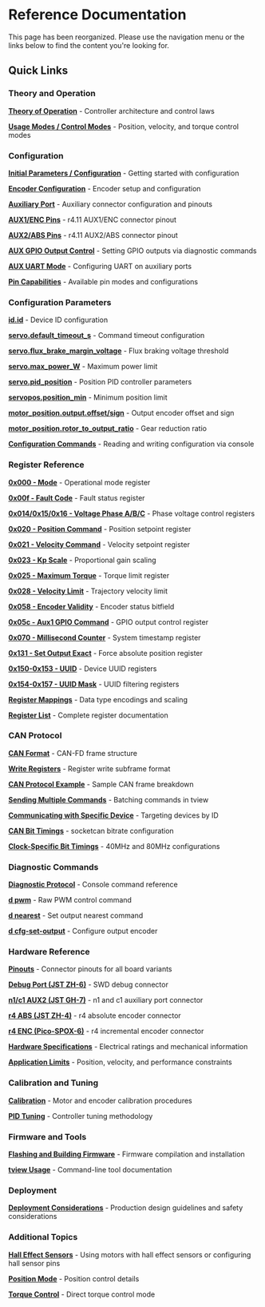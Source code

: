 # Reference Documentation

This page has been reorganized. Please use the navigation menu or the links below to find the content you're looking for.

## Quick Links

### Theory and Operation

<a name="theory-of-operation"></a>
**[Theory of Operation](https://mjbots.github.io/moteus/reference/theory/)** - Controller architecture and control laws

<a name="usage-modes"></a>
**[Usage Modes / Control Modes](https://mjbots.github.io/moteus/guides/control-modes/)** - Position, velocity, and torque control modes

### Configuration

<a name="initial-parameters"></a>
**[Initial Parameters / Configuration](https://mjbots.github.io/moteus/guides/configuration/)** - Getting started with configuration

<a name="encoder-configuration"></a>
**[Encoder Configuration](https://mjbots.github.io/moteus/guides/encoder-overview/)** - Encoder setup and configuration

<a name="auxiliary-port"></a>
**[Auxiliary Port](https://mjbots.github.io/moteus/reference/encoders/#auxiliary-port)** - Auxiliary connector configuration and pinouts

<a name="aux1--enc"></a>
**[AUX1/ENC Pins](https://mjbots.github.io/moteus/reference/encoders/#r411-pins-aux1enc)** - r4.11 AUX1/ENC connector pinout

<a name="aux2--abs"></a>
**[AUX2/ABS Pins](https://mjbots.github.io/moteus/reference/encoders/#r411-pins-aux2abs)** - r4.11 AUX2/ABS connector pinout

<a name="aux1-out---set-gpio-output-values"></a>
**[AUX GPIO Output Control](https://mjbots.github.io/moteus/protocol/diagnostic/#aux1-out-set-gpio-output-values)** - Setting GPIO outputs via diagnostic commands

<a name="aux12uartmode"></a>
**[AUX UART Mode](https://mjbots.github.io/moteus/reference/encoders/#uart)** - Configuring UART on auxiliary ports

<a name="pin-options"></a>
**[Pin Capabilities](https://mjbots.github.io/moteus/reference/encoders/#io-pin-capabilities)** - Available pin modes and configurations

### Configuration Parameters

<a name="idid"></a>
**[id.id](https://mjbots.github.io/moteus/reference/configuration/#idid)** - Device ID configuration

<a name="servodefault_timeout_s"></a>
**[servo.default_timeout_s](https://mjbots.github.io/moteus/reference/configuration/#servodefault_timeout_s)** - Command timeout configuration

<a name="servoflux_brake_margin_voltage"></a>
**[servo.flux_brake_margin_voltage](https://mjbots.github.io/moteus/reference/configuration/#servoflux_brake_margin_voltage)** - Flux braking voltage threshold

<a name="servomax_power_w"></a>
**[servo.max_power_W](https://mjbots.github.io/moteus/reference/configuration/#servomax_power_w)** - Maximum power limit

<a name="servopid_position"></a>
**[servo.pid_position](https://mjbots.github.io/moteus/reference/configuration/#servopid_position)** - Position PID controller parameters

<a name="servoposposition_min"></a>
**[servopos.position_min](https://mjbots.github.io/moteus/reference/configuration/#servoposposition_min)** - Minimum position limit

<a name="motor_positionoutputoffsetsign"></a>
**[motor_position.output.offset/sign](https://mjbots.github.io/moteus/reference/configuration/#motor_positionoutputoffsetsign)** - Output encoder offset and sign

<a name="motor_positionrotor_to_output_ratio"></a>
**[motor_position.rotor_to_output_ratio](https://mjbots.github.io/moteus/reference/configuration/#motor_positionrotor_to_output_ratio)** - Gear reduction ratio

<a name="conf-write"></a>
**[Configuration Commands](https://mjbots.github.io/moteus/protocol/diagnostic/#conf-configuration)** - Reading and writing configuration via console

### Register Reference

<a name="0x000---mode"></a>
**[0x000 - Mode](https://mjbots.github.io/moteus/protocol/registers/#0x000-mode)** - Operational mode register

<a name="0x00f---fault-code"></a>
**[0x00f - Fault Code](https://mjbots.github.io/moteus/protocol/registers/#0x00f-fault-code)** - Fault status register

<a name="0x014--0x15--0x16---voltage-phase-a--b--c"></a>
**[0x014/0x15/0x16 - Voltage Phase A/B/C](https://mjbots.github.io/moteus/protocol/registers/#0x014-0x15-0x16-voltage-phase-a-b-c)** - Phase voltage control registers

<a name="0x020---position-command"></a>
**[0x020 - Position Command](https://mjbots.github.io/moteus/protocol/registers/#0x020-position-command)** - Position setpoint register

<a name="0x021---velocity-command"></a>
**[0x021 - Velocity Command](https://mjbots.github.io/moteus/protocol/registers/#0x021-velocity-command)** - Velocity setpoint register

<a name="0x023---kp-scale"></a>
**[0x023 - Kp Scale](https://mjbots.github.io/moteus/protocol/registers/#0x023-kp-scale)** - Proportional gain scaling

<a name="0x025---maximum-torque"></a>
**[0x025 - Maximum Torque](https://mjbots.github.io/moteus/protocol/registers/#0x025-maximum-torque)** - Torque limit register

<a name="0x028---velocity-limit"></a>
**[0x028 - Velocity Limit](https://mjbots.github.io/moteus/protocol/registers/#0x028-velocity-limit)** - Trajectory velocity limit

<a name="0x058---encoder-validity"></a>
**[0x058 - Encoder Validity](https://mjbots.github.io/moteus/protocol/registers/#0x058-encoder-validity)** - Encoder status bitfield

<a name="0x05c---aux1-gpio-command"></a>
**[0x05c - Aux1 GPIO Command](https://mjbots.github.io/moteus/protocol/registers/#0x05c-aux1-gpio-command)** - GPIO output control register

<a name="0x070---millisecond-counter"></a>
**[0x070 - Millisecond Counter](https://mjbots.github.io/moteus/protocol/registers/#0x070-millisecond-counter)** - System timestamp register

<a name="0x131---set-output-exact"></a>
**[0x131 - Set Output Exact](https://mjbots.github.io/moteus/protocol/registers/#0x131-set-output-exact)** - Force absolute position register

<a name="0x150---0x153---uuid"></a>
**[0x150-0x153 - UUID](https://mjbots.github.io/moteus/protocol/registers/#0x150-0x153-uuid)** - Device UUID registers

<a name="0x154---0x157---uuid-mask"></a>
**[0x154-0x157 - UUID Mask](https://mjbots.github.io/moteus/protocol/registers/#0x154-0x157-uuid-mask)** - UUID filtering registers

<a name="a2a-mappings"></a>
**[Register Mappings](https://mjbots.github.io/moteus/protocol/registers/#mappings)** - Data type encodings and scaling

<a name="a2b-registers"></a>
**[Register List](https://mjbots.github.io/moteus/protocol/registers/#registers)** - Complete register documentation

### CAN Protocol

<a name="f-can-fd-communication"></a>
<a name="a1-can-format"></a>
**[CAN Format](https://mjbots.github.io/moteus/protocol/can/#can-format)** - CAN-FD frame structure

<a name="a1a-write-registers"></a>
**[Write Registers](https://mjbots.github.io/moteus/protocol/can/#write-registers)** - Register write subframe format

<a name="a3-example"></a>
**[CAN Protocol Example](https://mjbots.github.io/moteus/protocol/can/#example)** - Sample CAN frame breakdown

<a name="sending-multiple-commands-at-once"></a>
**[Sending Multiple Commands](https://mjbots.github.io/moteus/reference/client-tools/#sending-multiple-commands-at-once)** - Batching commands in tview

<a name="communicating-with-a-specific-device"></a>
**[Communicating with Specific Device](https://mjbots.github.io/moteus/reference/client-tools/#communicating-with-a-specific-device)** - Targeting devices by ID

<a name="bit-timings"></a>
**[CAN Bit Timings](https://mjbots.github.io/moteus/platforms/socketcan/#bit-timings)** - socketcan bitrate configuration

<a name="40mhz-clock-systems"></a>
<a name="80-mhz-clock-systems"></a>
**[Clock-Specific Bit Timings](https://mjbots.github.io/moteus/platforms/socketcan/#bit-timings)** - 40MHz and 80MHz configurations

### Diagnostic Commands

<a name="b-diagnostic-command-set"></a>
**[Diagnostic Protocol](https://mjbots.github.io/moteus/protocol/diagnostic/)** - Console command reference

<a name="d-pwm"></a>
**[d pwm](https://mjbots.github.io/moteus/protocol/diagnostic/#d-pwm)** - Raw PWM control command

<a name="d-nearest"></a>
**[d nearest](https://mjbots.github.io/moteus/protocol/diagnostic/#d-nearest)** - Set output nearest command

<a name="d-cfg-set-output"></a>
**[d cfg-set-output](https://mjbots.github.io/moteus/protocol/diagnostic/#d-cfg-set-output)** - Configure output encoder

### Hardware Reference

<a name="electrical--pinout"></a>
<a name="pinout"></a>
**[Pinouts](https://mjbots.github.io/moteus/reference/pinouts/)** - Connector pinouts for all board variants

<a name="jst-zh-6-swd"></a>
**[Debug Port (JST ZH-6)](https://mjbots.github.io/moteus/reference/pinouts/)** - SWD debug connector

<a name="moteus-n1c1---aux2---jst-gh-7"></a>
**[n1/c1 AUX2 (JST GH-7)](https://mjbots.github.io/moteus/reference/pinouts/)** - n1 and c1 auxiliary port connector

<a name="moteus-r4---abs---jst-zh-4"></a>
**[r4 ABS (JST ZH-4)](https://mjbots.github.io/moteus/reference/pinouts/)** - r4 absolute encoder connector

<a name="moteus-r4---pico-spox-6-enc"></a>
**[r4 ENC (Pico-SPOX-6)](https://mjbots.github.io/moteus/reference/pinouts/)** - r4 incremental encoder connector

**[Hardware Specifications](https://mjbots.github.io/moteus/reference/hardware/)** - Electrical ratings and mechanical information

**[Application Limits](https://mjbots.github.io/moteus/reference/limits/)** - Position, velocity, and performance constraints

### Calibration and Tuning

<a name="calibration"></a>
**[Calibration](https://mjbots.github.io/moteus/guides/calibration/)** - Motor and encoder calibration procedures

<a name="pid-tuning"></a>
**[PID Tuning](https://mjbots.github.io/moteus/guides/pid-tuning/)** - Controller tuning methodology

### Firmware and Tools

<a name="building-firmware"></a>
<a name="flashing-over-can"></a>
<a name="from-the-debug-port"></a>
**[Flashing and Building Firmware](https://mjbots.github.io/moteus/reference/firmware/)** - Firmware compilation and installation

<a name="tview-usage"></a>
**[tview Usage](https://mjbots.github.io/moteus/reference/client-tools/#tview-usage)** - Command-line tool documentation

### Deployment

<a name="deployment-considerations"></a>
<a name="design-considerations-for-regenerative-braking"></a>
<a name="regenerative-braking-safety"></a>
<a name="phase-wire-soldering"></a>
<a name="power-cable-construction"></a>
<a name="power-connectorization"></a>
<a name="long-daisy-chains"></a>
**[Deployment Considerations](https://mjbots.github.io/moteus/guides/electrical-setup/)** - Production design guidelines and safety considerations

### Additional Topics

<a name="hall-sensor"></a>
**[Hall Effect Sensors](https://mjbots.github.io/moteus/reference/encoders/#hall-sensor)** - Using motors with hall effect sensors or configuring hall sensor pins

<a name="position"></a>
**[Position Mode](https://mjbots.github.io/moteus/guides/control-modes/#understanding-position-mode)** - Position control details

<a name="torque-control"></a>
**[Torque Control](https://mjbots.github.io/moteus/guides/control-modes/#torque-control)** - Direct torque control mode
